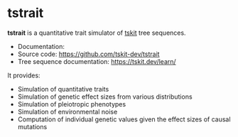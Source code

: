 # tstrait

**tstrait** is a quantitative trait simulator of [tskit](https://tskit.readthedocs.io/) tree sequences.

- Documentation:
- Source code: https://github.com/tskit-dev/tstrait
- Tree sequence documentation: https://tskit.dev/learn/

It provides:
- Simulation of quantitative traits
- Simulation of genetic effect sizes from various distributions
- Simulation of pleiotropic phenotypes
- Simulation of environmental noise
- Computation of individual genetic values given the effect sizes of causal mutations